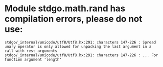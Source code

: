 # Module stdgo.math.rand has compilation errors, please do not use:
```
stdgo/_internal/unicode/utf8/Utf8.hx:291: characters 147-226 : Spread unary operator is only allowed for unpacking the last argument in a call with rest arguments
stdgo/_internal/unicode/utf8/Utf8.hx:291: characters 147-226 : ... For function argument 'length'

```

